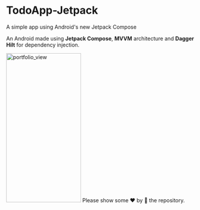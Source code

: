 # TodoApp-Jetpack
A simple app using Android's new Jetpack Compose

An Android made using <strong>Jetpack Compose</strong>, <strong>MVVM</strong> architecture and <strong>Dagger Hilt</strong> for dependency injection. 

<img width="200" height="400" alt="portfolio_view" src="https://giphy.com/gifs/T0XidSMRwKLctq3R6t">
Please show some ❤ by 🌟 the repository.
